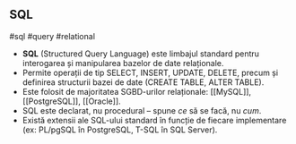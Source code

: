 ## SQL  
#sql #query #relational

- **SQL** (Structured Query Language) este limbajul standard pentru interogarea și manipularea bazelor de date relaționale.
- Permite operații de tip SELECT, INSERT, UPDATE, DELETE, precum și definirea structurii bazei de date (CREATE TABLE, ALTER TABLE).
- Este folosit de majoritatea SGBD-urilor relaționale: [[MySQL]], [[PostgreSQL]], [[Oracle]].
- SQL este declarat, nu procedural – spune *ce* să se facă, nu *cum*.
- Există extensii ale SQL-ului standard în funcție de fiecare implementare (ex: PL/pgSQL în PostgreSQL, T-SQL în SQL Server).
